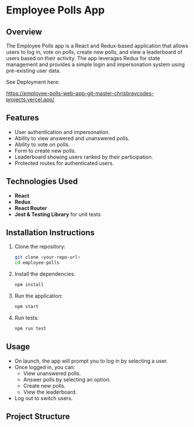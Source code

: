 # Employee Polls App

## Overview
The Employee Polls app is a React and Redux-based application that allows users to log in, vote on polls, create new polls, and view a leaderboard of users based on their activity. The app leverages Redux for state management and provides a simple login and impersonation system using pre-existing user data.

See Deployment here:

https://employee-polls-web-app-git-master-chrisbraycodes-projects.vercel.app/

## Features
- User authentication and impersonation.
- Ability to view answered and unanswered polls.
- Ability to vote on polls.
- Form to create new polls.
- Leaderboard showing users ranked by their participation.
- Protected routes for authenticated users.

## Technologies Used
- **React**
- **Redux**
- **React Router**
- **Jest & Testing Library** for unit tests

## Installation Instructions
1. Clone the repository:
    ```bash
    git clone <your-repo-url>
    cd employee-polls
    ```

2. Install the dependencies:
    ```bash
    npm install
    ```

3. Run the application:
    ```bash
    npm start
    ```

4. Run tests:
    ```bash
    npm run test
    ```

## Usage
- On launch, the app will prompt you to log in by selecting a user.
- Once logged in, you can:
  - View unanswered polls.
  - Answer polls by selecting an option.
  - Create new polls.
  - View the leaderboard.
- Log out to switch users.

## Project Structure
